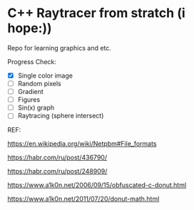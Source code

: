 # C++ Raytracer from stratch (i hope:))

Repo for learning graphics and etc.

Progress Check: 

- [x] Single color image 
- [ ] Random pixels
- [ ] Gradient
- [ ] Figures
- [ ] Sin(x) graph
- [ ] Raytracing (sphere intersect)

REF:

https://en.wikipedia.org/wiki/Netpbm#File_formats

https://habr.com/ru/post/436790/

https://habr.com/ru/post/248909/

https://www.a1k0n.net/2006/09/15/obfuscated-c-donut.html

https://www.a1k0n.net/2011/07/20/donut-math.html


